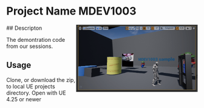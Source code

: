# Project Name  MDEV1003
<img src="Assets4Reference/MDEVScreenshot-min.png" width="320"  align="right" />
## Descripton

The demontration code from our sessions.

## Usage

Clone, or download the zip, to local UE projects directory.
Open with UE 4.25 or newer




